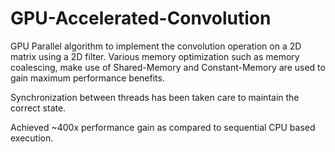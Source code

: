 # GPU-Accelerated-Convolution
GPU Parallel algorithm to implement the convolution operation on a 2D matrix using a 2D filter. Various memory optimization such as memory coalescing, make use of Shared-Memory and Constant-Memory are used to gain maximum performance benefits.

Synchronization between threads has been taken care to maintain the correct state.

Achieved ~400x performance gain as compared to sequential CPU based execution.
